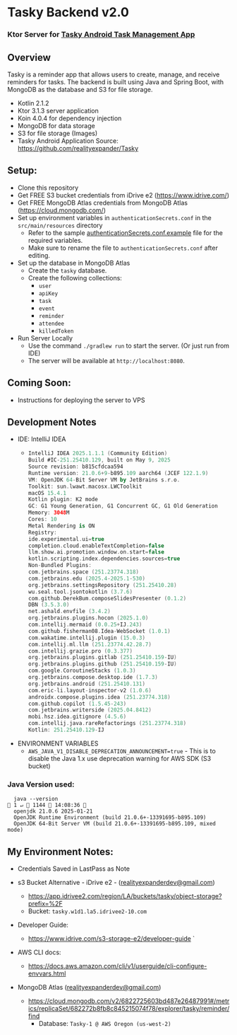 # Tasky Backend v2.0
  ### Ktor Server for [Tasky Android Task Management App](https://github.com/realityexpander/Tasky)

## Overview
Tasky is a reminder app that allows users to create, manage, and receive reminders for tasks. The backend is built using Java and Spring Boot, with MongoDB as the database and S3 for file storage.
- Kotlin 2.1.2
- Ktor 3.1.3 server application
- Koin 4.0.4 for dependency injection
- MongoDB for data storage
- S3 for file storage (Images)
- Tasky Android Application Source: https://github.com/realityexpander/Tasky

## Setup:
- Clone this repository
- Get FREE S3 bucket credentials from iDrive e2 (https://www.idrive.com/) 
- Get FREE MongoDB Atlas credentials from MongoDB Atlas (https://cloud.mongodb.com/)
- Set up environment variables in `authenticationSecrets.conf` in the `src/main/resources` directory
  - Refer to the sample [authenticationSecrets.conf.example](src/main/resources/authenticationSecrets.conf.example) file for the required variables.
  - Make sure to rename the file to `authenticationSecrets.conf` after editing.
- Set up the database in MongoDB Atlas
  - Create the `tasky` database.
  - Create the following collections:
    - `user`
    - `apiKey`
    - `task`
    - `event`
    - `reminder`
    - `attendee`
    - `killedToken`
- Run Server Locally
  - Use the command `./gradlew run` to start the server. (Or just run from IDE)
  - The server will be available at `http://localhost:8080`.

## Coming Soon: 
  - Instructions for deploying the server to VPS

## Development Notes
  - IDE: IntelliJ IDEA
    - ```kotlin
      IntelliJ IDEA 2025.1.1.1 (Community Edition)
      Build #IC-251.25410.129, built on May 9, 2025
      Source revision: b815cfdcaa594
      Runtime version: 21.0.6+9-b895.109 aarch64 (JCEF 122.1.9)
      VM: OpenJDK 64-Bit Server VM by JetBrains s.r.o.
      Toolkit: sun.lwawt.macosx.LWCToolkit
      macOS 15.4.1
      Kotlin plugin: K2 mode
      GC: G1 Young Generation, G1 Concurrent GC, G1 Old Generation
      Memory: 3048M
      Cores: 10
      Metal Rendering is ON
      Registry:
      ide.experimental.ui=true
      completion.cloud.enableTextCompletion=false
      llm.show.ai.promotion.window.on.start=false
      kotlin.scripting.index.dependencies.sources=true
      Non-Bundled Plugins:
      com.jetbrains.space (251.23774.318)
      com.jetbrains.edu (2025.4-2025.1-530)
      org.jetbrains.settingsRepository (251.25410.28)
      wu.seal.tool.jsontokotlin (3.7.6)
      com.github.DerekBum.composeSlidesPresenter (0.1.2)
      DBN (3.5.3.0)
      net.ashald.envfile (3.4.2)
      org.jetbrains.plugins.hocon (2025.1.0)
      com.intellij.mermaid (0.0.25+IJ.243)
      com.github.fisherman08.Idea-WebSocket (1.0.1)
      com.wakatime.intellij.plugin (15.0.3)
      com.intellij.ml.llm (251.23774.42.28.7)
      com.intellij.grazie.pro (0.3.377)
      org.jetbrains.plugins.gitlab (251.25410.159-IU)
      org.jetbrains.plugins.github (251.25410.159-IU)
      com.google.CoroutineStacks (1.0.3)
      org.jetbrains.compose.desktop.ide (1.7.3)
      org.jetbrains.android (251.25410.131)
      com.eric-li.layout-inspector-v2 (1.0.6)
      androidx.compose.plugins.idea (251.23774.318)
      com.github.copilot (1.5.45-243)
      com.jetbrains.writerside (2025.04.8412)
      mobi.hsz.idea.gitignore (4.5.6)
      com.intellij.java.rareRefactorings (251.23774.318)
      Kotlin: 251.25410.129-IJ

  - ENVIRONMENT VARIABLES
    - `AWS_JAVA_V1_DISABLE_DEPRECATION_ANNOUNCEMENT=true` - This is to disable the Java 1.x use deprecation warning for AWS SDK (S3 bucket)

  ### Java Version used:
      java --version                                                                                                                                                                                                                                                                       1 ↵  1144  14:08:36 
      openjdk 21.0.6 2025-01-21
      OpenJDK Runtime Environment (build 21.0.6+-13391695-b895.109)
      OpenJDK 64-Bit Server VM (build 21.0.6+-13391695-b895.109, mixed mode)


## My Environment Notes:
  - Credentials Saved in LastPass as Note

  - s3 Bucket Alternative - iDrive e2 - (realityexpanderdev@gmail.com)
    - https://app.idrivee2.com/region/LA/buckets/tasky/object-storage?prefix=%2F
    - Bucket: `tasky.w1d1.la5.idrivee2-10.com`

  - Developer Guide: 
    - https://www.idrive.com/s3-storage-e2/developer-guide
    `
  - AWS CLI docs: 
    - https://docs.aws.amazon.com/cli/v1/userguide/cli-configure-envvars.html

  - MongoDB Atlas (realityexpanderdev@gmail.com)
    - https://cloud.mongodb.com/v2/6822725603bd487e26487991#/metrics/replicaSet/682272b8fb8c845215074f78/explorer/tasky/reminder/find
      - Database: `Tasky-1 @ AWS Oregon (us-west-2)`

